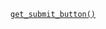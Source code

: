 <p><code><a href="https://developer.wordpress.org/reference/functions/get_submit_button/">get_submit_button()</a></code></p>
